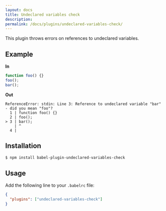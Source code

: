 ```yaml
---
layout: docs
title: Undeclared variables check
description:
permalink: /docs/plugins/undeclared-variables-check/
---
```


This plugin throws errors on references to undeclared variables.

## Example

**In**

```javascript
function foo() {}
foo();
bar();
```

**Out**

```
ReferenceError: stdin: Line 3: Reference to undeclared variable "bar" - did you mean "foo"?
  1 | function foo() {}
  2 | foo();
> 3 | bar();
    | ^
  4 |
```

## Installation

```sh
$ npm install babel-plugin-undeclared-variables-check
```

## Usage

Add the following line to your `.babelrc` file:

```json
{
  "plugins": ["undeclared-variables-check"]
}
```
